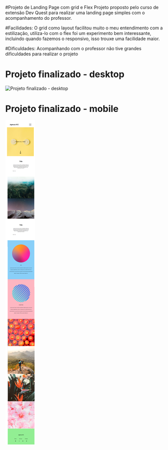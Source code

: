 #Projeto de Landing Page com grid e Flex
Projeto proposto pelo curso de extensão Dev Quest para realizar uma landing page simples com o acompanhamento do professor.

#Facilidades:
O grid como layout facilitou muito o meu entendimento com a estilização, utiliza-lo com o flex foi um experimento bem interessante, incluindo quando fazemos o responsivo, isso trouxe uma facilidade maior.

#Dificuldades:
Acompanhando com o professor não tive grandes dificuldades para realizar o projeto


# Projeto finalizado - desktop
![Projeto finalizado - desktop](src/images/Desktop.png)

# Projeto finalizado - mobile
![Projeto finalizado - mobile](src/images/Mobile.png)